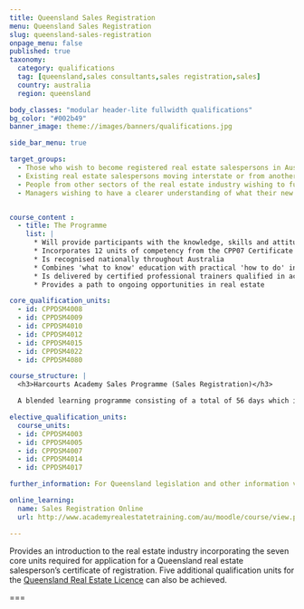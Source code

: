 ```yaml
---
title: Queensland Sales Registration
menu: Queensland Sales Registration
slug: queensland-sales-registration
onpage_menu: false
published: true
taxonomy:
  category: qualifications
  tag: [queensland,sales consultants,sales registration,sales]
  country: australia
  region: queensland

body_classes: "modular header-lite fullwidth qualifications"
bg_color: "#002b49"
banner_image: theme://images/banners/qualifications.jpg

side_bar_menu: true

target_groups:
  - Those who wish to become registered real estate salespersons in Australia
  - Existing real estate salespersons moving interstate or from another country wishing to register as a salesperson
  - People from other sectors of the real estate industry wishing to further develop their knowledge or skills in specific areas
  - Managers wishing to have a clearer understanding of what their new recruits are learning


course_content :
  - title: The Programme
    list: |
      * Will provide participants with the knowledge, skills and attitudes to build a successful career in real estate sales
      * Incorporates 12 units of competency from the CPP07 Certificate IV in Property Services (Real Estate)
      * Is recognised nationally throughout Australia
      * Combines 'what to know' education with practical 'how to do' instruction
      * Is delivered by certified professional trainers qualified in accelerated learning techniques to enhance learning retention and student engagement
      * Provides a path to ongoing opportunities in real estate

core_qualification_units:
  - id: CPPDSM4008
  - id: CPPDSM4009
  - id: CPPDSM4010
  - id: CPPDSM4012
  - id: CPPDSM4015
  - id: CPPDSM4022
  - id: CPPDSM4080

course_structure: |
  <h3>Harcourts Academy Sales Programme (Sales Registration)</h3>

  A blended learning programme consisting of a total of 56 days which includes a number of online pre-course tasks, 4 days in class training, 45 days one-on-one coaching in the field with the student's office manager with accompanying in the field project work, and then a final 2 days in class training.

elective_qualification_units:
  course_units:
  - id: CPPDSM4003
  - id: CPPDSM4005
  - id: CPPDSM4007
  - id: CPPDSM4014
  - id: CPPDSM4017

further_information: For Queensland legislation and other information visit [Office of Fair Trading](http://www.qld.gov.au/law/fair-trading/).

online_learning:
  name: Sales Registration Online
  url: http://www.academyrealestatetraining.com/au/moodle/course/view.php?id=5

---
```


Provides an introduction to the real estate industry incorporating the seven core units required for application for a Queensland real estate salesperson’s certificate of registration. Five additional qualification units for the [Queensland Real Estate Licence](/get-qualified/queensland/queensland-real-estate-licence) can also be achieved.

===
